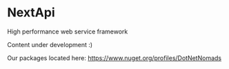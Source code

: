 # NextApi
High performance web service framework

Content under development :)

Our packages located here: https://www.nuget.org/profiles/DotNetNomads
